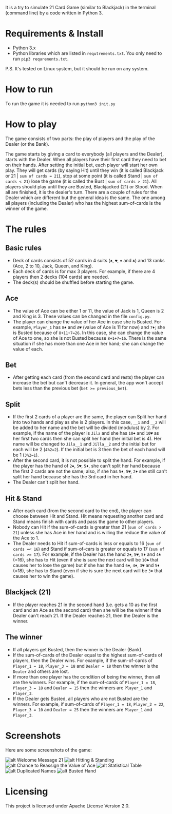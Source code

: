 It is a try to simulate 21 Card Game (similar to Blackjack) in the terminal (command line) by a code written in Python 3.

# Requirements & Install
- Python 3.x
- Python libraries which are listed in `requtrements.txt`. You only need to run `pip3 requrements.txt`.

P.S.
It's tested on Linux system, but it should be run on any system.

# How to run
To run the game it is needed to run `python3 init.py`

# How to play
The game consists of two parts: the play of players and the play of the Dealer (or the Bank).

The game starts by giving a card to everybody (all players and the Dealer), starts with the Dealer. When all players have their first card they need to bet on their hands. After setting the initial bet, each player will start her own play. They will get cards (by saying Hit) until they win (it is called Blackjack or 21 | `sum of cards = 21`), stop at some point (it is called Stand | `sum of cards < 21`) lose the game (it is called the Bust | `sum of cards > 21`). All players should play until they are Busted, Blackjacked (21) or Stood. When all are finished, it is the dealer's turn. There are a couple of rules for the Dealer which are different but the general idea is the same. The one among all players (including the Dealer) who has the highest sum-of-cards is the winner of the game.

# The rules

## Basic rules
- Deck of cards consists of 52 cards in 4 suits (`♠`, `♥`, `♦` and `♣`) and 13 ranks (Ace, 2 to 10, Jack, Queen, and King).
- Each deck of cards is for max 3 players. For example, if there are 4 players then 2 decks (104 cards) are needed.
- The deck(s) should be shuffled before starting the game.
## Ace
- The value of Ace can be either 1 or 11, the value of Jack is 1, Queen is 2 and King is 3. These values can be changed in the file `config.py`.
- The player can change the value of her Ace in case she is Busted. For example, `Player_1` has `8♠` and `A♥` (value of Ace is 11 for now) and `7♦`; she is Busted because of `8+11+7=26`. In this case, she can change the value of Ace to one, so she is not Busted because `8+1+7=16`. There is the same situation if she has more than one Ace in her hand; she can change the value of each.
## Bet
- After getting each card (from the second card and rests) the player can increase the bet but can't decrease it. In general, the app won't accept bets less than the previous bet (`bet >= previous_bet`).
## Split
- If the first 2 cards of a player are the same, the player can Split her hand into two hands and play as she is 2 players. In this case, `__1` and `__2` will be added to her name and the bet will be divided (modulus) by 2. For example, if the name of the player is `Jila` and she has `10♠` and `10♥` as her first two cards then she can split her hand (her initial bet is 4). Her name will be changed to `Jila__1` and `Jilla__2` and the initial bet for each will be 2 (`4%2=2`). If the initial bet is 3 then the bet of each hand will be 1 (`3%2=1`).
- After the second card, it is not possible to split the hand. For example, if the player has the hand of `2♠`, `5♥`, `5♦`, she can't split her hand because the first 2 cards are not the same; also, if she has `5♠`, `5♥`, `2♦` she still can't split her hand because she has the 3rd card in her hand.
- The Dealer can't split her hand.
## Hit & Stand
- After each card (from the second card to the end), the player can choose between Hit and Stand. Hit means requesting another card and Stand means finish with cards and pass the game to other players.
- Nobody can Hit if the sum-of-cards is greater than 21 (`sum of cards > 21`) unless she has Ace in her hand and is willing the reduce the value of the Ace to 1.
- The Dealer needs to Hit if sum-of-cards is less or equals to 16 (`sum of cards =< 16`) and Stand if sum-of-cars is greater or equals to 17 (`sum of cards >= 17`). For example, if the Dealer has the hand `2♠`, `5♥`, `5♦` and `4♣` (=16), she has to Hit (even if she is sure the next card will be `10♣` that causes her to lose the game) but if she has the hand `6♠`, `4♠`, `3♥` and `5♦` (=18), she has to Stand (even if she is sure the next card will be `3♦` that causes her to win the game).
## Blackjack (21)
- If the player reaches 21 in the second hand (i.e. gets a 10 as the first card and an Ace as the second card) then she will be the winner if the Dealer can't reach 21. If the Dealer reaches 21, then the Dealer is the winner.
## The winner
- If all players get Busted, then the winner is the Dealer (Bank).
- If the sum-of-cards of the Dealer equal to the highest sum-of-cards of players, then the Dealer wins. For example, if the sum-of-cards of `Player_1 = 18`, `Player_3 = 18` and `Dealer = 18` then the winner is the `Dealer` and others are lost.
- If more than one player has the condition of being the winner, then all are the winners. For example, if the sum-of-cards of `Player_1 = 18`, `Player_3 = 18` and `Dealer = 15` then the winners are `Player_1` and `Player_3`.
- If the Dealer gets Busted, all players who are not Busted are the winners. For example, if sum-of-cards of `Player_1 = 18`, `Player_2 = 22`, `Player_3 = 10` and `Dealer = 25` then the winners are `Player_1` and `Player_3`.

# Screenshots
Here are some screenshots of the game:<br>

![alt Welcome Message 21](https://raw.githubusercontent.com/namnamir/21-Card-Game/master/screenshots/Screenshot1.png)
![alt Hitting & Standing](https://raw.githubusercontent.com/namnamir/21-Card-Game/master/screenshots/Screenshot2.png)
![alt Chance to Reassign the Value of Ace](https://raw.githubusercontent.com/namnamir/21-Card-Game/master/screenshots/Screenshot3.png)
![alt Statistical Table](https://raw.githubusercontent.com/namnamir/21-Card-Game/master/screenshots/Screenshot4.png)
![alt Duplicated Names](https://raw.githubusercontent.com/namnamir/21-Card-Game/master/screenshots/Screenshot5.png)
![alt Busted Hand](https://raw.githubusercontent.com/namnamir/21-Card-Game/master/screenshots/Screenshot6.png)

# Licensing
This project is licensed under Apache License Version 2.0.

